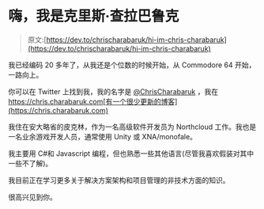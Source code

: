 # 嗨，我是克里斯·查拉巴鲁克

> 原文:[https://dev.to/chrischarabaruk/hi-im-chris-charabaruk](https://dev.to/chrischarabaruk/hi-im-chris-charabaruk)

我已经编码 20 多年了，从我还是个位数的时候开始，从 Commodore 64 开始，一路向上。

你可以在 Twitter 上找到我，我的名字是 [@ChrisCharabaruk](https://twitter.com/ChrisCharabaruk) ，我在 https://chris.charabaruk.com[有一个很少更新的博客](https://chris.charabaruk.com)

我住在安大略省的皮克林，作为一名高级软件开发员为 Northcloud 工作。我也是一名业余游戏开发人员，通常使用 Unity 或 XNA/monofale。

我主要用 C#和 Javascript 编程，但也熟悉一些其他语言(尽管我喜欢假装对其中一些不了解)。

我目前正在学习更多关于解决方案架构和项目管理的非技术方面的知识。

很高兴见到你。